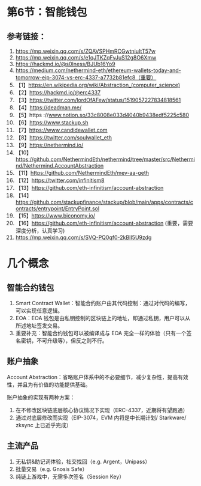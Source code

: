 # 第6节：智能钱包



## 参考链接：

1. https://mp.weixin.qq.com/s/ZQAVSPHmRCGwtniuItT57w
2. https://mp.weixin.qq.com/s/e1qJTKZqFvJuS12g8O6Xmw
3. https://hackmd.io/@s0lness/BJUb16Yo9
4. https://medium.com/nethermind-eth/ethereum-wallets-today-and-tomorrow-eip-3074-vs-erc-4337-a7732b81efc8（重要）
5. 【1】https://en.wikipedia.org/wiki/Abstraction_(computer_science)
6. 【2】https://hackmd.io/@erc4337
7. 【3】https://twitter.com/lordOfAFew/status/1519057227834818561
8. 【4】https://deadman.me/ 
9. 【5】https ://www.notion.so/33c8008e033d4040b9438edf5225c580
10. 【6】https://www.stackup.sh
11. 【7】https://www.candidewallet.com
12. 【8】https://twitter.com/soulwallet_eth
13. 【9】https://nethermind.io/
14. 【10】https://github.com/NethermindEth/nethermind/tree/master/src/Nethermind/Nethermind.AccountAbstraction
15. 【11】https://github.com/NethermindEth/mev-aa-geth
16. 【12】https://twitter.com/infinitism8
17. 【13】https://github.com/eth-infinitism/account-abstraction
18. 【14】https://github.com/stackupfinance/stackup/blob/main/apps/contracts/contracts/entrypoint/EntryPoint.sol
19. 【15】https://www.biconomy.io/
20. 【16】https://github.com/eth-infinitism/account-abstraction (重要，需要深度分析，认真学习)
21. https://mp.weixin.qq.com/s/SVQ-PQ0qf0-2kBII5U9zdg

# 几个概念

## 智能合约钱包

1. Smart Contract Wallet：智能合约账户由其代码控制：通过对代码的编写，可以实现任意逻辑。
2. EOA：EOA 钱包是由私钥控制的区块链上的地址，即通过私钥，用户可以从所述地址签发交易。
3. 重要补充：智能合约钱包可以被编译成与 EOA 完全一样的体验（只有一个签名密钥，不可升级等），但反之则不行。



## 账户抽象

Account Abstraction：省略账户体系中的不必要细节，减少复杂性，提高有效性，并且为有价值的功能提供基础。

账户抽象的实现有两种方案：

1. 在不修改区块链底层核心协议情况下实现（ERC-4337，近期将有望跑通）
2. 通过对底层修改而实现（EIP-3074，EVM 内将是中长期计划/ Starkware/ zksync 上已近乎完成）



## 主流产品

1. 无私钥&助记词体验，社交找回（e.g. Argent，Unipass）
2. 批量交易（e.g. Gnosis Safe）
3. 纯链上游戏中，无需多次签名（Session Key）